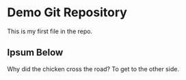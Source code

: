 # Demo Git Repository

This is my first file in the repo.


## Ipsum Below

Why did the chicken cross the road? To get to the other side.